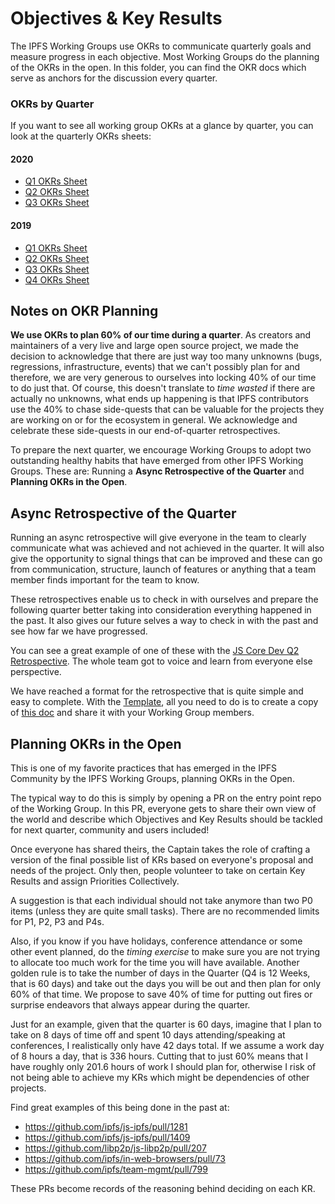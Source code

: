 # Objectives & Key Results

The IPFS Working Groups use OKRs to communicate quarterly goals and measure progress in each objective. Most Working Groups do the planning of the OKRs in the open. In this folder, you can find the OKR docs which serve as anchors for the discussion every quarter.

### OKRs by Quarter
If you want to see all working group OKRs at a glance by quarter, you can look at the quarterly OKRs sheets:

#### 2020
- [Q1 OKRs Sheet](https://docs.google.com/spreadsheets/d/1vOSCIufWfU2CpG63rOTGVQ6tWNYcbnYvR2k_kN84jQU/edit#gid=1681757723)
- [Q2 OKRs Sheet](https://docs.google.com/spreadsheets/d/1YTnvQ75v0jCuumOM9CPhx0BZHhJzZGy2u2ydU-rPh2w/edit#gid=1897212049)
- [Q3 OKRs Sheet](https://docs.google.com/spreadsheets/d/1KVe3JCsfB-l47-DE5gvk7bT0Yly_EAPrHCi-8kCthy4/edit#gid=1897212049)

#### 2019
- [Q1 OKRs Sheet](https://docs.google.com/spreadsheets/d/1BtOfd7s9oYO5iKsIorCpsm4QuQoIsoZzSz7GItE-9ys/edit#gid=1681757723)
- [Q2 OKRs Sheet](https://docs.google.com/spreadsheets/d/1YSeyWqXh3ImanRrTkYQHHkCofiORn68bYqM_KTLBlsA/edit#gid=1681757723)
- [Q3 OKRs Sheet](https://docs.google.com/spreadsheets/d/1AiNUL7vK5Jp8aa839UaMaI_AlBU5r6Bor-A40179I2A/edit#gid=1681757723)
- [Q4 OKRs Sheet](https://docs.google.com/spreadsheets/d/1VeyiLvBdX_PrP394kU_lwkQZxfNwqMVX1f7K4ursSPM/edit#gid=1681757723)

## Notes on OKR Planning

**We use OKRs to plan 60% of our time during a quarter**. As creators and maintainers of a very live and large open source project, we made the decision to acknowledge that there are just way too many unknowns (bugs, regressions, infrastructure, events) that we can't possibly plan for and therefore, we are very generous to ourselves into locking 40% of our time to do just that. Of course, this doesn't translate to _time wasted_ if there are actually no unknowns, what ends up happening is that IPFS contributors use the 40% to chase side-quests that can be valuable for the projects they are working on or for the ecosystem in general. We acknowledge and celebrate these side-quests in our end-of-quarter retrospectives.

To prepare the next quarter, we encourage Working Groups to adopt two outstanding healthy habits that have emerged from other IPFS Working Groups. These are: Running a __Async Retrospective of the Quarter__ and __Planning OKRs in the Open__.

## Async Retrospective of the Quarter

Running an async retrospective will give everyone in the team to clearly communicate what was achieved and not achieved in the quarter. It will also give the opportunity to signal things that can be improved and these can go from communication, structure, launch of features or anything that a team member finds important for the team to know.

These retrospectives enable us to check in with ourselves and prepare the following quarter better taking into consideration everything happened in the past. It also gives our future selves a way to check in with the past and see how far we have progressed.

You can see a great example of one of these with the [JS Core Dev Q2 Retrospective](https://docs.google.com/document/d/1N4xAIHFfbr3ZpUSaPC0wJaruNQNM8nxTt3nai9TtvSI/edit#heading=h.y8lua98atzlj). The whole team got to voice and learn from everyone else perspective.

We have reached a format for the retrospective that is quite simple and easy to complete. With the [Template](https://docs.google.com/document/d/1cpMAsP6giMvGR_jaBS4nzdqx2GCOvwOjTbOhLAEPkGI/edit#), all you need to do is to create a copy of [this doc](https://docs.google.com/document/d/1cpMAsP6giMvGR_jaBS4nzdqx2GCOvwOjTbOhLAEPkGI/edit#) and share it with your Working Group members.

## Planning OKRs in the Open

This is one of my favorite practices that has emerged in the IPFS Community by the IPFS Working Groups, planning OKRs in the Open.

The typical way to do this is simply by opening a PR on the entry point repo of the Working Group. In this PR, everyone gets to share their own view of the world and describe which Objectives and Key Results should be tackled for next quarter, community and users included!

Once everyone has shared theirs, the Captain takes the role of crafting a version of the final possible list of KRs based on everyone's proposal and needs of the project. Only then, people volunteer to take on certain Key Results and assign Priorities Collectively.

A suggestion is that each individual should not take anymore than two P0 items (unless they are quite small tasks). There are no recommended limits for P1, P2, P3 and P4s.

Also, if you know if you have holidays, conference attendance or some other event planned, do the _timing exercise_ to make sure you are not trying to allocate too much work for the time you will have available. Another golden rule is to take the number of days in the Quarter (Q4 is 12 Weeks, that is 60 days) and take out the days you will be out and then plan for only 60% of that time. We propose to save 40% of time for putting out fires or surprise endeavors that always appear during the quarter.

Just for an example, given that the quarter is 60 days, imagine that I plan to take on 8 days of time off and spent 10 days attending/speaking at conferences, I realistically only have 42 days total. If we assume a work day of 8 hours a day, that is 336 hours. Cutting that to just 60% means that I have roughly only 201.6 hours of work I should plan for, otherwise I risk of not being able to achieve my KRs which might be dependencies of other projects.

Find great examples of this being done in the past at:

- https://github.com/ipfs/js-ipfs/pull/1281
- https://github.com/ipfs/js-ipfs/pull/1409
- https://github.com/libp2p/js-libp2p/pull/207
- https://github.com/ipfs/in-web-browsers/pull/73
- https://github.com/ipfs/team-mgmt/pull/799

These PRs become records of the reasoning behind deciding on each KR.
